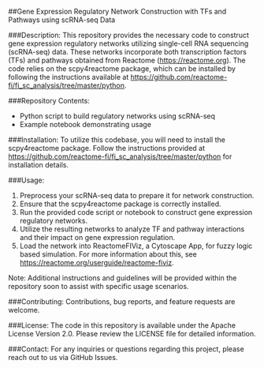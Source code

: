 ##Gene Expression Regulatory Network Construction with TFs and Pathways using scRNA-seq Data

###Description:
This repository provides the necessary code to construct gene expression regulatory networks utilizing single-cell RNA sequencing (scRNA-seq) data. These networks incorporate both transcription factors (TFs) and pathways obtained from Reactome (https://reactome.org). The code relies on the scpy4reactome package, which can be installed by following the instructions available at https://github.com/reactome-fi/fi_sc_analysis/tree/master/python.

###Repository Contents:
- Python script to build regulatory networks using scRNA-seq
- Example notebook demonstrating usage

###Installation:
To utilize this codebase, you will need to install the scpy4reactome package. Follow the instructions provided at https://github.com/reactome-fi/fi_sc_analysis/tree/master/python for installation details.

###Usage:
1. Preprocess your scRNA-seq data to prepare it for network construction.
2. Ensure that the scpy4reactome package is correctly installed.
3. Run the provided code script or notebook to construct gene expression regulatory networks.
4. Utilize the resulting networks to analyze TF and pathway interactions and their impact on gene expression regulation.
5. Load the network into ReactomeFIViz, a Cytoscape App, for fuzzy logic based simulation. For more information about this, see https://reactome.org/userguide/reactome-fiviz. 

Note: Additional instructions and guidelines will be provided within the repository soon to assist with specific usage scenarios.

###Contributing:
Contributions, bug reports, and feature requests are welcome.

###License:
The code in this repository is available under the Apache License Version 2.0. Please review the LICENSE file for detailed information.

###Contact:
For any inquiries or questions regarding this project, please reach out to us via GitHub Issues.

